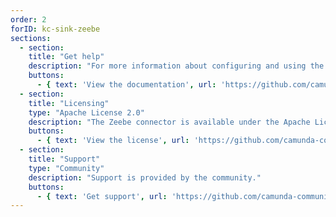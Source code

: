 ```yaml
---
order: 2
forID: kc-sink-zeebe
sections:
  - section:
    title: "Get help"
    description: "For more information about configuring and using the connector, see the documentation."
    buttons:
      - { text: 'View the documentation', url: 'https://github.com/camunda-community-hub/kafka-connect-zeebe' }
  - section:
    title: "Licensing"
    type: "Apache License 2.0"
    description: "The Zeebe connector is available under the Apache License 2.0 license."
    buttons:
      - { text: 'View the license', url: 'https://github.com/camunda-community-hub/kafka-connect-zeebe/blob/main/LICENSE' }
  - section:
    title: "Support"
    type: "Community"
    description: "Support is provided by the community."
    buttons:
      - { text: 'Get support', url: 'https://github.com/camunda-community-hub/kafka-connect-zeebe/issues' }
---
```

